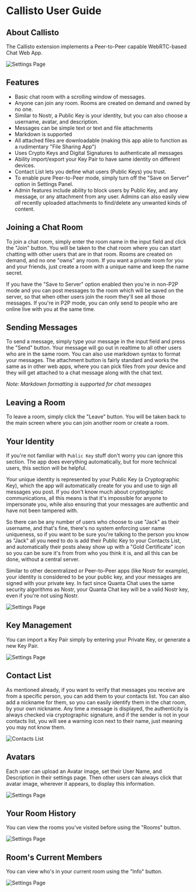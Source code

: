 # Callisto User Guide

## About Callisto

The Callisto extension implements a Peer-to-Peer capable WebRTC-based Chat Web App.

![Settings Page](img/chat-window.png)

## Features

* Basic chat room with a scrolling window of messages.
* Anyone can join any room. Rooms are created on demand and owned by no one.
* Similar to Nostr, a Public Key is your identity, but you can also choose a username, avatar, and description.
* Messages can be simple text or text and file attachments
* Markdown is supported
* All attached files are downloadable (making this app able to function as a rudimentary "File Sharing App")
* Uses Crypto Keys and Digital Signatures to authenticate all messages
* Ability import/export your Key Pair to have same identity on different devices.
* Contact List lets you define what users (Public Keys) you trust.
* To enable pure Peer-to-Peer mode, simply turn off the "Save on Server" option in Settings Panel. 
* Admin features include ability to block users by Public Key, and any message, or any attachment from any user. Admins can also easily view *all* recently uploaded attachments to find/delete any unwanted kinds of content.

## Joining a Chat Room

To join a chat room, simply enter the room name in the input field and click the "Join" button. You will be taken to the chat room where you can start chatting with other users that are in that room. Rooms are created on demand, and no one "owns" any room. If you want a private room for you and your friends, just create a room with a unique name and keep the name secret.

If you have the "Save to Server" option enabled then you're in non-P2P mode and you can post messages to the room which will be saved on the server, so that when other users join the room they'll see all those messages. If you're in P2P mode, you can only send to people who are online live with you at the same time. 

## Sending Messages

To send a message, simply type your message in the input field and press the "Send" button. Your message will go out in realtime to all other users who are in the same room. You can also use markdown syntax to format your messages. The attachment button is fairly standard and works the same as in other web apps, where you can pick files from your device and they will get attached to a chat message along with the chat text.

*Note: Markdown formatting is supported for chat messages*

## Leaving a Room

To leave a room, simply click the "Leave" button. You will be taken back to the main screen where you can join another room or create a room.

## Your Identity

If you're not familiar with `Public Key` stuff don't worry you can ignore this section. The app does everything automatically, but for more technical users, this section will be helpful.

Your unique identity is represented by your Public Key (a Cryptographic Key), which the app will automatically create for you and use to sign all messages you post. If you don't know much about cryptographic communications, all this means is that it's impossible for anyone to impersonate you, while also ensuring that your messages are authentic and have not been tampered with. 

So there can be any number of users who choose to use "Jack" as their username, and that's fine, there's no system enforcing user name uniqueness, so if you want to be sure you're talking to the person you know as "Jack" all you need to do is add their Public Key to your Contacts List, and automatically their posts alway show up with a "Gold Certificate" icon so you can be sure it's from from who you think it is, and all this can be done, without a central server.

Similar to other decentralized or Peer-to-Peer apps (like Nostr for example), your identity is considered to be your public key, and your messages are signed with your private key. In fact since Quanta Chat uses the same security algorithms as Nostr, your Quanta Chat key will be a valid Nostr key, even if you're not using Nostr. 

![Settings Page](img/about-you.png)

## Key Management

You can import a Key Pair simply by entering your Private Key, or generate a new Key Pair.

![Settings Page](img/identity-keys.png)

## Contact List

As mentioned already, if you want to verify that messages you receive are from a specific person, you can add them to your contacts list.  You can also add a nickname for them, so you can easily identify them in the chat room, by your own nickname. Any time a message is displayed, the authenticity is always checked via cryptographic signature, and if the sender is not in your contacts list, you will see a warning icon next to their name, just meaning you may not know them.

![Contacts List](img/contacts.png)

## Avatars

Each user can upload an Avatar image, set their User Name, and Description in their settings page. Then other users can always click that avatar image, wherever it appears, to display this information.

![Settings Page](img/user-profile.png)

## Your Room History 

You can view the rooms you've visited before using the "Rooms" button.

![Settings Page](img/rooms.png)

## Room's Current Members

You can view who's in your current room using the "Info" button.

![Settings Page](img/room-info.png)

